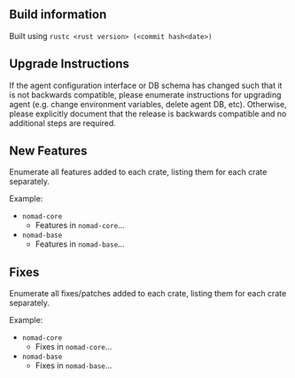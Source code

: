 ## Build information

Built using `rustc <rust version> (<commit hash<date>)`

## Upgrade Instructions

If the agent configuration interface or DB schema has changed such that it is not backwards compatible, please enumerate instructions for upgrading agent (e.g. change environment variables, delete agent DB, etc). Otherwise, please explicitly document that the release is backwards compatible and no additional steps are required.

## New Features

Enumerate all features added to each crate, listing them for each crate separately.

Example:

- `nomad-core`
  - Features in `nomad-core`...
- `nomad-base`
  - Features in `nomad-base`...

## Fixes

Enumerate all fixes/patches added to each crate, listing them for each crate separately.

Example:

- `nomad-core`
  - Fixes in `nomad-core`...
- `nomad-base`
  - Fixes in `nomad-base`...
